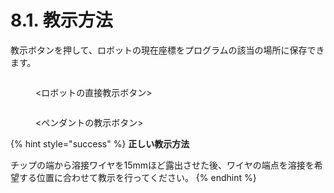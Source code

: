 # 8.1. 教示方法

教示ボタンを押して、ロボットの現在座標をプログラムの該当の場所に保存できます。

<figure><img src="./img/section5.1.1.jpg" alt=""><figcaption><p>&#x3C;ロボットの直接教示ボタン></p></figcaption></figure>

<figure><img src="./img/section5.1.2.jpg" alt=""><figcaption><p>&#x3C;ペンダントの教示ボタン></p></figcaption></figure>

{% hint style="success" %}
**正しい教示方法**

チップの端から溶接ワイヤを15mmほど露出させた後、ワイヤの端点を溶接を希望する位置に合わせて教示を行ってください。
{% endhint %}
